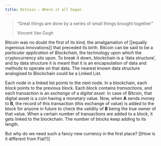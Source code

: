 ```yaml
---
title: Bitcoin — Where it all began
---
```

> “Great things are done by a series of small things brought together” 
> 
> Vincent Van Gogh

Bitcoin was no doubt the first of its kind, the amalgamation of [[equally ingenious innovations]] that preceded its birth. Bitcoin can be said to be a *particular application* of *Blockchain*, the technology upon which the cryptocurrency sits upon. To break it down, blockchain is a ‘data structure’, and by data structure it is meant that it is an encapsulation of data and methods to operate on that data. The nearest known data structure analogised to Blockchain could be a Linked List.

Each node in a linked list points to the next node. In a blockchain, each *block* points to the previous block. Each block contains *transactions*, and each transaction is an *exchange* of a *digital asset*. In case of Bitcoin, that digital asset is a coin having a monetary value. Now, when **A** sends money to **B**, the record of this transaction (this exchange of value) is added to the block for anyone in future to check the validity of **B** being the true owner of that value. When a certain number of transactions are added to a block, it gets linked to the blockchain. The number of blocks keep adding to its length.

But why do we need such a fancy new currency in the first place? [[How is it different from Fiat?]]
